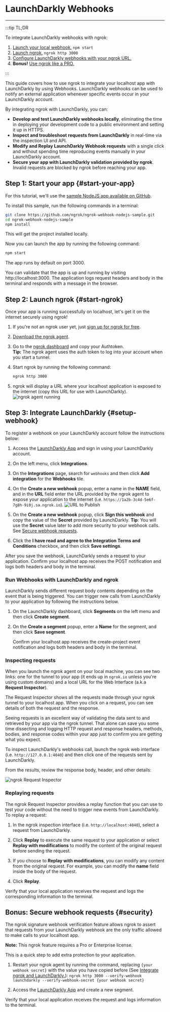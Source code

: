 # LaunchDarkly Webhooks
------------

:::tip TL;DR

To integrate LaunchDarkly webhooks with ngrok:
1. [Launch your local webhook.](#start-your-app) `npm start`
1. [Launch ngrok.](#start-ngrok) `ngrok http 3000`
1. [Configure LaunchDarkly webhooks with your ngrok URL.](#setup-webhook)
1. **Bonus!** [Use ngrok like a PRO.](#security)

:::


This guide covers how to use ngrok to integrate your localhost app with LaunchDarkly by using Webhooks.
LaunchDarkly webhooks can be used to notify an external application whenever specific events occur in your LaunchDarkly account. 

By integrating ngrok with LaunchDarkly, you can:

- **Develop and test LaunchDarkly webhooks locally**, eliminating the time in deploying your development code to a public environment and setting it up in HTTPS.
- **Inspect and troubleshoot requests from LaunchDarkly** in real-time via the inspection UI and API.
- **Modify and Replay LaunchDarkly Webhook requests** with a single click and without spending time reproducing events manually in your LaunchDarkly account.
- **Secure your app with LaunchDarkly validation provided by ngrok**. Invalid requests are blocked by ngrok before reaching your app.


## **Step 1**: Start your app {#start-your-app}

For this tutorial, we'll use the [sample NodeJS app available on GitHub](https://github.com/ngrok/ngrok-webhook-nodejs-sample). 

To install this sample, run the following commands in a terminal:

```bash
git clone https://github.com/ngrok/ngrok-webhook-nodejs-sample.git
cd ngrok-webhook-nodejs-sample
npm install
```

This will get the project installed locally.

Now you can launch the app by running the following command: 

```bash
npm start
```

The app runs by default on port 3000. 

You can validate that the app is up and running by visiting http://localhost:3000. The application logs request headers and body in the terminal and responds with a message in the browser.


## **Step 2**: Launch ngrok {#start-ngrok}

Once your app is running successfully on localhost, let's get it on the internet securely using ngrok! 

1. If you're not an ngrok user yet, just [sign up for ngrok for free](https://ngrok.com/signup).

1. [Download the ngrok agent](https://ngrok.com/download).

1. Go to the [ngrok dashboard](https://dashboard.ngrok.com) and copy your Authtoken. <br />
    **Tip:** The ngrok agent uses the auth token to log into your account when you start a tunnel.
    
1. Start ngrok by running the following command:
    ```bash
    ngrok http 3000
    ```

1. ngrok will display a URL where your localhost application is exposed to the internet (copy this URL for use with LaunchDarkly).
    ![ngrok agent running](/img/integrations/launch_ngrok_tunnel.png)


## **Step 3**: Integrate LaunchDarkly {#setup-webhook}

To register a webhook on your LaunchDarkly account follow the instructions below:

1. Access the [LaunchDarkly App](https://app.launchdarkly.com/) and sign in using your LaunchDarkly account.

1. On the left menu, click **Integrations**.

1. On the **Integrations** page, search for `webhooks` and then click **Add integration** for the **Webhooks** tile.

1. On the **Create a new webhook** popup, enter a name in the **NAME** field, and in the **URL** field enter the URL provided by the ngrok agent to expose your application to the internet (i.e. `https://1a2b-3c4d-5e6f-7g8h-9i0j.sa.ngrok.io`).
    ![URL to Publish](img/ngrok_url_configuration_launchdarkly.png)

1. On the **Create a new webhook** popup, click **Sign this webhook** and copy the value of the **Secret** provided by LaunchDarkly.
    **Tip**: You will use the **Secret** value later to add more security to your webhook calls. See [Secure webhook requests](#security).

1. Click the **I have read and agree to the Integration Terms and Conditions** checkbox, and then click **Save settings**.

After you save the webhook, LaunchDarkly sends a request to your application. Confirm your localhost app receives the POST notification and logs both headers and body in the terminal.


### Run Webhooks with LaunchDarkly and ngrok

LaunchDarkly sends different request body contents depending on the event that is being triggered.
You can trigger new calls from LaunchDarkly to your application by following the instructions below.

1. On the LaunchDarkly dashboard, click **Segments** on the left menu and then click **Create segment**.

1. On the **Create a segment** popup, enter a **Name** for the segment, and then click **Save segment**.

    Confirm your localhost app receives the create-project event notification and logs both headers and body in the terminal.


### Inspecting requests

When you launch the ngrok agent on your local machine, you can see two links: one for the tunnel to your app (it ends up in `ngrok.io` unless you're using custom domains) and a local URL for the Web Interface (a.k.a **Request Inspector**).

The Request Inspector shows all the requests made through your ngrok tunnel to your localhost app. When you click on a request, you can see details of both the request and the response.

Seeing requests is an excellent way of validating the data sent to and retrieved by your app via the ngrok tunnel. That alone can save you some time dissecting and logging HTTP request and response headers, methods, bodies, and response codes within your app just to confirm you are getting what you expect.

To inspect LaunchDarkly's webhooks call, launch the ngrok web interface (i.e. `http://127.0.0.1:4040`) and then click one of the requests sent by LaunchDarkly.

From the results, review the response body, header, and other details:

![ngrok Request Inspector](img/ngrok_introspection_launchdarkly_webhooks.png)


### Replaying requests

The ngrok Request Inspector provides a replay function that you can use to test your code without the need to trigger new events from LaunchDarkly. To replay a request:

1. In the ngrok inspection interface (i.e. `http://localhost:4040`), select a request from LaunchDarkly.

1. Click **Replay** to execute the same request to your application or select **Replay with modifications** to modify the content of the original request before sending the request.

1. If you choose to **Replay with modifications**, you can modify any content from the original request. For example, you can modify the **name** field inside the body of the request.

1. Click **Replay**.

Verify that your local application receives the request and logs the corresponding information to the terminal.


## **Bonus**: Secure webhook requests {#security}

The ngrok signature webhook verification feature allows ngrok to assert that requests from your LaunchDarkly webhook are the only traffic allowed to make calls to your localhost app.

**Note:** This ngrok feature requires a Pro or Enterprise license.

This is a quick step to add extra protection to your application.

1. Restart your ngrok agent by running the command, replacing `{your webhook secret}` with the value you have copied before (See [Integrate ngrok and LaunchDarkly.](#setup-webhook)):
    `ngrok http 3000 --verify-webhook launchdarkly --verify-webhook-secret {your webhook secret}`

1. Access the [LaunchDarkly App](https://app.launchdarkly.com/) and create a new segment.

Verify that your local application receives the request and logs information to the terminal.
